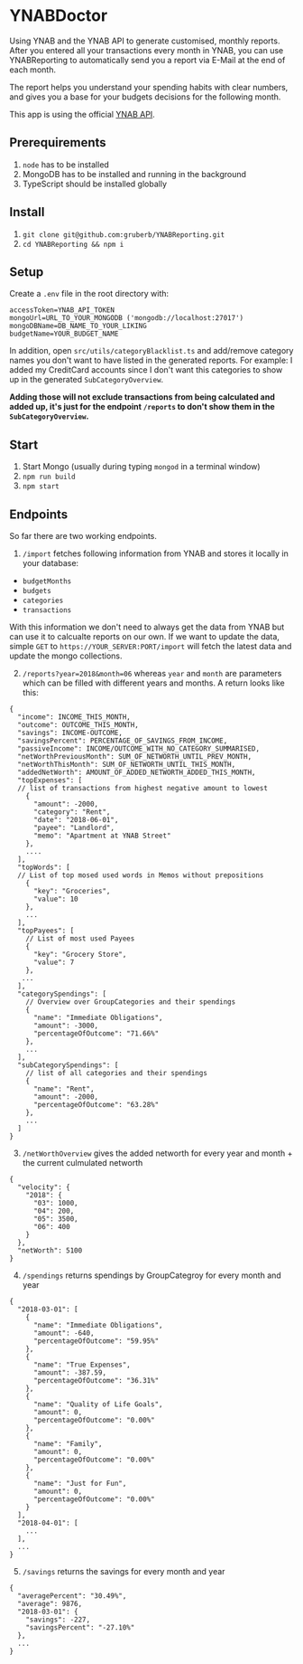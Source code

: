 # YNABDoctor

Using YNAB and the YNAB API to generate customised, monthly reports. After you entered all your transactions every month in YNAB, you can use YNABReporting to automatically send you a report via E-Mail at the end of each month.

The report helps you understand your spending habits with clear numbers, and gives you a base for your budgets decisions for the following month.

This app is using the official [YNAB API](https://github.com/ynab/ynab-sdk-js).

## Prerequirements

1. `node` has to be installed
2. MongoDB has to be installed and running in the background
3. TypeScript should be installed globally

## Install

1. `git clone git@github.com:gruberb/YNABReporting.git`
2. `cd YNABReporting && npm i`

## Setup

Create a `.env` file in the root directory with:

```
accessToken=YNAB_API_TOKEN
mongoUrl=URL_TO_YOUR_MONGODB ('mongodb://localhost:27017')
mongoDBName=DB_NAME_TO_YOUR_LIKING
budgetName=YOUR_BUDGET_NAME
```

In addition, open `src/utils/categoryBlacklist.ts` and add/remove category names you don't want to have listed in the generated reports. For example: I added my CreditCard accounts since I don't want this categories to show up in the generated `SubCategoryOverview`.

**Adding those will not exclude transactions from being calculated and added up, it's just for the endpoint `/reports` to don't show them in the `SubCategoryOverview`.**

## Start

1. Start Mongo (usually during typing `mongod` in a terminal window)
2. `npm run build`
3. `npm start`

## Endpoints

So far there are two working endpoints.
1. `/import` fetches following information from YNAB and stores it locally in your database:
- `budgetMonths`
- `budgets`
- `categories`
- `transactions`

With this information we don't need to always get the data from YNAB but can use it to calcualte reports on our own. If we want to update the data, simple `GET` to `https://YOUR_SERVER:PORT/import` will fetch the latest data and update the mongo collections.

2. `/reports?year=2018&month=06` whereas `year` and `month` are parameters which can be filled with different years and months.
A return looks like this:

```
{
  "income": INCOME_THIS_MONTH,
  "outcome": OUTCOME_THIS_MONTH,
  "savings": INCOME-OUTCOME,
  "savingsPercent": PERCENTAGE_OF_SAVINGS_FROM_INCOME,
  "passiveIncome": INCOME/OUTCOME_WITH_NO_CATEGORY_SUMMARISED,
  "netWorthPreviousMonth": SUM_OF_NETWORTH_UNTIL_PREV_MONTH,
  "netWorthThisMonth": SUM_OF_NETWORTH_UNTIL_THIS_MONTH,
  "addedNetWorth": AMOUNT_OF_ADDED_NETWORTH_ADDED_THIS_MONTH,
  "topExpenses": [
  // list of transactions from highest negative amount to lowest
    {
      "amount": -2000,
      "category": "Rent",
      "date": "2018-06-01",
      "payee": "Landlord",
      "memo": "Apartment at YNAB Street"
    },
    ....
  ],
  "topWords": [
  // List of top mosed used words in Memos without prepositions
    {
      "key": "Groceries",
      "value": 10
    },
    ...
  ],
  "topPayees": [
    // List of most used Payees
    {
      "key": "Grocery Store",
      "value": 7
    },
   ...
  ],
  "categorySpendings": [
    // Overview over GroupCategories and their spendings
    {
      "name": "Immediate Obligations",
      "amount": -3000,
      "percentageOfOutcome": "71.66%"
    },
    ...
  ],
  "subCategorySpendings": [
    // list of all categories and their spendings
    {
      "name": "Rent",
      "amount": -2000,
      "percentageOfOutcome": "63.28%"
    },
    ...
  ]
}
```

3. `/netWorthOverview` gives the added networth for every year and month + the current culmulated networth
```
{
  "velocity": {
    "2018": {
      "03": 1000,
      "04": 200,
      "05": 3500,
      "06": 400
    }
  },
  "netWorth": 5100
}
```

4. `/spendings` returns spendings by GroupCategroy for every month and year
```
{
  "2018-03-01": [
    {
      "name": "Immediate Obligations",
      "amount": -640,
      "percentageOfOutcome": "59.95%"
    },
    {
      "name": "True Expenses",
      "amount": -387.59,
      "percentageOfOutcome": "36.31%"
    },
    {
      "name": "Quality of Life Goals",
      "amount": 0,
      "percentageOfOutcome": "0.00%"
    },
    {
      "name": "Family",
      "amount": 0,
      "percentageOfOutcome": "0.00%"
    },
    {
      "name": "Just for Fun",
      "amount": 0,
      "percentageOfOutcome": "0.00%"
    }
  ],
  "2018-04-01": [
    ...
  ],
  ...
}

```

5. `/savings` returns the savings for every month and year
```
{
  "averagePercent": "30.49%",
  "average": 9876,
  "2018-03-01": {
    "savings": -227,
    "savingsPercent": "-27.10%"
  },
  ...
}
```